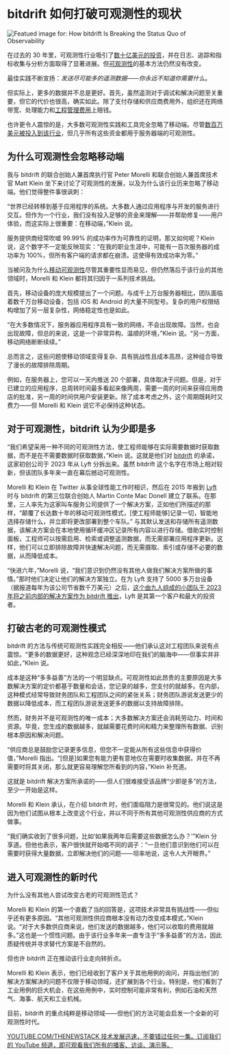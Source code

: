 # bitdrift 如何打破可观测性的现状

![Featued image for: How bitdrift Is Breaking the Status Quo of Observability](https://cdn.thenewstack.io/media/2025/03/8a599a43-bitdrift-1024x683.png)

在过去的 30 年里，可观测性行业吸引了[数十亿美元的投资](https://www.mordorintelligence.com/industry-reports/observability-market)，并在日志、追踪和指标收集与分析方面取得了显著进展。但[可观测性](https://thenewstack.io/observability/)的基本方法仍然没有改变。

最佳实践不断宣扬：*发送尽可能多的遥测数据——你永远不知道你需要什么*。

但实际上，更多的数据并不总是更好。首先，虽然遥测对于调试和解决问题至关重要，但它的代价也很高，确实如此。除了支付存储和供应商费用外，组织还在网络带宽、处理能力和[工程管理费用](https://thenewstack.io/operations/)上赔钱。

也许更令人震惊的是，大多数可观测性实践和工具完全忽略了移动端。尽管[数百万美元被投入到该行业](https://www.itpro.com/cloud/cloud-computing/enterprises-are-ramping-up-it-observability-investment-heres-why)，但几乎所有这些资金都用于服务器端的可观测性。

## 为什么可观测性会忽略移动端

我与 bitdrift 的联合创始人兼首席执行官 Peter Morelli 和联合创始人兼首席技术官 Matt Klein 坐下来讨论了可观测性的发展，以及为什么该行业历来忽略了移动端。他们觉得整件事很讽刺：

“世界已经转移到基于应用程序的系统。大多数人通过应用程序与开发的服务进行交互。但作为一个行业，我们没有投入足够的资金来理解——并帮助修复——用户体验，而这实际上很重要：在移动端，”Klein 说。

服务提供商经常吹嘘 99.99% 的成功率作为可靠性的证明，那又如何呢？Klein 说，这个数字不一定能反映现实：“在我的职业生涯中，可能有一百次服务器的成功率为 100%，但所有客户端的请求都在崩溃。这使得有效成功率为零。”

当被问及为什么[移动可观测性](https://thenewstack.io/choosing-manual-or-auto-instrumentation-for-mobile-observability/)尽管其重要性显而易见，但仍然落后于该行业的其他领域时，Morelli 和 Klein 都将其归因于一系列技术挑战。

首先，移动设备的庞大规模提出了一个问题。与成千上万台服务器相比，团队面临着数千万台移动设备，包括 iOS 和 Android 的大量不同型号。复杂的用户权限结构增加了另一层复杂性，网络稳定性也是如此。

“在大多数情况下，服务器应用程序具有一致的网络，不会出现故障。当然，也会出现故障，但总的来说，这是一个非常异构、温顺的环境，”Klein 说。“另一方面，移动网络断断续续。”

总而言之，这些问题使移动领域变得复杂、具有挑战性且成本高昂，这种组合导致了漫长的故障排除周期。

例如，在服务器上，您可以一天内推送 20 个部署，具体取决于问题。但是，对于已建立的应用程序，总周转时间最多看起来像两周，需要一周的时间来获得应用商店的批准，另一周的时间供用户安装更新。除了成本考虑之外，这个周期既耗时又费力——但 Morelli 和 Klein 说它不必保持这种状态。

## 对于可观测性，bitdrift 认为少即是多

“我们希望采用一种不同的可观测性方法，使工程师能够在实际需要数据时获取数据，而不是在不需要数据时获取数据，”Klein 说。这就是他们对 [bitdrift](https://bitdrift.io/) 的承诺，这家初创公司于 2023 年从 Lyft 分拆出来。虽然 bitdrift 这个名字在市场上相对较新，但该团队多年来一直在幕后撼动可观测性。

Morelli 和 Klein 在 Twitter 从事全球性能工作时相识，然后在 2015 年搬到 [Lyft](https://thenewstack.io/lyfts-tips-for-avoiding-software-crashes/) 时与 bitdrift 的第三位联合创始人 Martin Conte Mac Donell 建立了联系。在那里，三人率先为这家叫车服务公司提供了一个解决方案，正如他们所描述的那样，“颠覆了长达数十年的移动可观测性模式，[使工程师能够]记录一切，智能地选择存储什么，并立即将更改部署到整个车队。”
与其默认发送和存储所有遥测数据，该解决方案会在本地使用循环缓冲区记录所有内容以进行存储。借助实时控制面板，工程师可以按需启用、检索或调整遥测数据，而无需部署应用程序更新。这样，他们可以立即排除故障并快速解决问题，而无需摄取、索引或存储不必要的数据，从而降低成本。

“快进六年，”Morelli 说，“我们意识到仍然没有其他人做我们解决方案所做的事情。”那时他们决定让他们的解决方案独立。在为 Lyft 支持了 5000 多万台设备（据报道每年为该公司节省数千万美元）之后，[这个由九人组成的小团队于 2023 年将之前内部的解决方案作为 bitdrift 推出](https://mattklein123.dev/2023/06/12/the-next-chapter-bitdrift/)，Lyft 是其第一个客户和最大的投资者。

## 打破古老的可观测性模式

bitdrift 的方法与传统可观测性实践完全相反——他们承认这对工程团队来说有点震惊。“更多的数据更好，这种观念已经深深地印在我们的脑海中——但事实并非如此，”Klein 说。

成本是这种“多多益善”方法的一个明显缺点。可观测性如此昂贵的主要原因是大多数解决方案的定价都基于数量和会话，您记录的越多，您支付的就越多。在内部，这种模式经常导致财务团队和工程团队之间的紧张关系；财务团队游说发送更少的数据以降低成本，而工程团队游说发送更多的数据以支持故障排除。

然而，财务并不是可观测性的唯一成本；大多数解决方案还会消耗劳动力、时间和资源。毕竟，您生成的数据越多，就越需要花费时间和精力来整理所有数据、识别根本原因和解决问题。

“供应商总是鼓励您记录更多信息，但您不一定能从所有这些信息中获得价值，”Morelli 指出。“[但是]如果您有能力更有意地仅在需要时收集数据，并在不再需要时将其关闭，那么就更容易理解您所看到的内容，”Klein 补充道。

这就是 bitdrift 解决方案所承诺的——但人们很难接受该品牌“少即是多”的方法，至少一开始是这样。

Morelli 和 Klein 承认，在介绍 bitdrift 时，他们面临阻力是很常见的。他们说这是因为他们试图从根本上改变这个行业，并以不同于所有其他可观测性供应商的方式做事。

“我们确实收到了很多问题，比如‘如果我两年后需要这些数据怎么办？’”Klein 分享道。但他也表示，客户很快就开始唱不同的调子：“一旦他们意识到他们可以在需要时获得大量数据，立即解决他们的问题——坦率地说，这令人大开眼界。”

## 进入可观测性的新时代

为什么没有其他人尝试改变古老的可观测性范式？

Morelli 和 Klein 的第一个直截了当的回答是，这项技术非常具有挑战性——但似乎还有更多原因。“其他可观测性供应商根本没有动力改变成本模式，”Klein 说。“对于大多数供应商来说，他们发送的数据越多，他们可以收取的费用就越多。”这也是一个惯性问题。由于该行业多年来一直专注于“多多益善”的方法，因此质疑传统并寻求替代方案是不自然的。

但也许 bitdrift 正在推动该行业走向转折点。

Morelli 和 Klein 表示，他们已经收到了客户关于其他用例的询问，并指出他们的解决方案解决的问题不仅限于移动领域，还扩展到各个行业。特别是，他们看到了工业用例的巨大机会，在这些用例中，实时控制可能非常有利，例如石油和天然气、海事、航天和工业机械。

目前，bitdrift 的重点纯粹是移动领域——但他们的方法可能会启发一个全新的可观测性时代。

[
YOUTUBE.COM/THENEWSTACK
技术发展迅速，不要错过任何一集。订阅我们的 YouTube
频道，即可观看我们所有的播客、访谈、演示等。
](https://youtube.com/thenewstack?sub_confirmation=1)